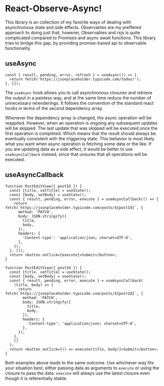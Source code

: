 # React-Observe-Async!

This library is an collection of my favorite ways of dealing with asynchronous state and side effects. Observables are my preffered approach to doing just that, however, Observables and rxjs is quite complicated compared to Promises and async await functions. This library tries to bridge this gap, by providing promise-based api to observable functionality.

## useAsync

```tsx
const { result, pending, error, refresh } = useAsync(() => {
  return fetch('https://jsonplaceholder.typicode.com/todos/');
}, []);
```

The `useAsync` hook allows you to call asynchronous closures and retrieve the output in a painless way, and at the same time reduce the number of unnecessary rerenderings. It follows the convention of the standard react hooks in terms of the second dependency array.

Whenever the dependency array is changed, the async operation will be reapplied. However, when an operation is ongoing any subsequent updates will be skipped. The last update that was skipped will be executed once the first operation is completed. Which means that the result should always be eventually consistent with the triggering state. This behavior is most likely what you want when async operation is fetching some data or the like. If you are updating data as a side effect, it would be better to use `useAsyncCallback` instead, since that unsures that all operations will be executed.

## useAsyncCallback

```tsx
function PostEditView({ postId }) {
  const [title, setTitle] = useState();
  const [body, setBody] = useState();
  const { result, pending, error, execute } = useAsyncCallback(() => {
    return fetch(`https://jsonplaceholder.typicode.com/posts/${postId}`, {
      method: 'PATCH',
      body: JSON.stringify({
        title,
        body,
      }),
      headers: {
        'Content-type': 'application/json; charset=UTF-8',
      },
    });
  }, []);
  return <button onClick={execute}>Submit</button>;
}
```

```tsx
function PostEditView({ postId }) {
  const [title, setTitle] = useState();
  const [body, setBody] = useState();
  const { result, pending, error, execute } = useAsyncCallback(
    (title, body) => {
      return fetch(`https://jsonplaceholder.typicode.com/posts/${postId}`, {
        method: 'PATCH',
        body: JSON.stringify({
          title,
          body,
        }),
        headers: {
          'Content-type': 'application/json; charset=UTF-8',
        },
      });
    },
    []
  );
  return <button onClick={() => execute(title, body)}>Submit</button>;
}
```

Both examples above leads to the same outcome. Use whichever way fits your situation best, either passing data as arguments to `execute` or using the closure to pass the data. `execute` will always use the latest closure even though it is referentially stable.
